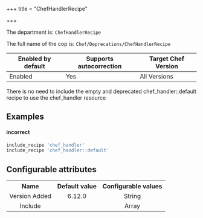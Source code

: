 +++
title = "ChefHandlerRecipe"

+++

<!-- This content is automatically generated. See https://github.com/chef/chef-web-docs/blob/main/generated/README.md -->

The department is: `ChefHandlerRecipe`

The full name of the cop is: `Chef/Deprecations/ChefHandlerRecipe`

| Enabled by default | Supports autocorrection | Target Chef Version |
| --- | --- | --- |
| Enabled | Yes | All Versions |

There is no need to include the empty and deprecated chef_handler::default recipe to use the chef_handler resource

## Examples


#### incorrect

```ruby
include_recipe 'chef_handler'
include_recipe 'chef_handler::default'
```

## Configurable attributes

<table>
<tbody><tr>
<th>Name</th>
<th>Default value</th>
<th>Configurable values</th>
</tr>
<tr>
<td style="text-align:center">Version Added</td>
<td style="text-align:center">6.12.0</td>
<td style="text-align:center">String</td>
</tr>
<tr><td style="text-align:center">Include</td>
<td style="text-align:center"><ul>
</ul>
</td>
<td style="text-align:center">Array</td>
</tr></tbody></table>
